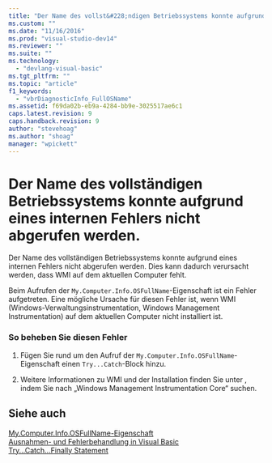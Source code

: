 ```yaml
---
title: "Der Name des vollst&#228;ndigen Betriebssystems konnte aufgrund eines internen Fehlers nicht abgerufen werden. | Microsoft Docs"
ms.custom: ""
ms.date: "11/16/2016"
ms.prod: "visual-studio-dev14"
ms.reviewer: ""
ms.suite: ""
ms.technology: 
  - "devlang-visual-basic"
ms.tgt_pltfrm: ""
ms.topic: "article"
f1_keywords: 
  - "vbrDiagnosticInfo_FullOSName"
ms.assetid: f69da02b-eb9a-4284-bb9e-3025517ae6c1
caps.latest.revision: 9
caps.handback.revision: 9
author: "stevehoag"
ms.author: "shoag"
manager: "wpickett"
---
```

# Der Name des vollst&#228;ndigen Betriebssystems konnte aufgrund eines internen Fehlers nicht abgerufen werden.
Der Name des vollständigen Betriebssystems konnte aufgrund eines internen Fehlers nicht abgerufen werden. Dies kann dadurch verursacht werden, dass WMI auf dem aktuellen Computer fehlt.  
  
 Beim Aufrufen der `My.Computer.Info.OSFullName`\-Eigenschaft ist ein Fehler aufgetreten. Eine mögliche Ursache für diesen Fehler ist, wenn WMI \(Windows\-Verwaltungsinstrumentation, Windows Management Instrumentation\) auf dem aktuellen Computer nicht installiert ist.  
  
### So beheben Sie diesen Fehler  
  
1.  Fügen Sie rund um den Aufruf der `My.Computer.Info.OSFullName`\-Eigenschaft einen `Try...Catch`\-Block hinzu.  
  
2.  Weitere Informationen zu WMI und der Installation finden Sie unter , indem Sie nach „Windows Management Instrumentation Core“ suchen.  
  
## Siehe auch  
 [My.Computer.Info.OSFullName\-Eigenschaft](http://msdn.microsoft.com/de-de/b3b0fbd1-4dc5-428a-ad04-0d9fc9c2a9be)   
 [Ausnahmen\- und Fehlerbehandlung in Visual Basic](http://msdn.microsoft.com/de-de/3e351e73-cf23-40ab-8b60-05794160529e)   
 [Try...Catch...Finally Statement](../../visual-basic/language-reference/statements/try-catch-finally-statement.md)